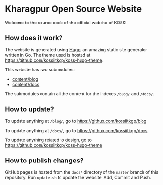 # Kharagpur Open Source Website

Welcome to the source code of the official website of KOSS!

## How does it work?

The website is generated using [Hugo](https://gohugo.io/), an amazing static site generator written in Go. The theme used is hosted at https://github.com/kossiitkgp/koss-hugo-theme.

This website has two submodules:
 - [content/blog](https://github.com/kossiitkgp/blog)
 - [content/docs](https://github.com/kossiitkgp/docs)

 The submodules contain all the content for the indexes `/blog/` and `/docs/`.

## How to update?

To update anything at `/blog/`, go to https://github.com/kossiitkgp/blog

To update anything at `/docs/`, go to https://github.com/kossiitkgp/docs

To update anything related to design, go to https://github.com/kossiitkgp/koss-hugo-theme

## How to publish changes?

GitHub pages is hosted from the `docs/` directory of the `master` branch of this repository. Run `update.sh` to update the website. Add, Commit and Push.
